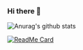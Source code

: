 ### Hi there 👋 

![Anurag's github stats](https://github-readme-stats.vercel.app/api?username=arnab2001&show_icons=true&theme=merko)

[![ReadMe Card](https://github-readme-stats.vercel.app/api/pin/?username=arnab2001&repo=github-readme-stats)](https://github.com/anuraghazra/github-readme-stats)
<!--
**arnab2001/arnab2001** is a ✨ _special_ ✨ repository because its `README.md` (this file) appears on your GitHub profile.

Here are some ideas to get you started:

- 🔭 I’m currently working on ...
- 🌱 I’m currently learning ...
- 👯 I’m looking to collaborate on ...
- 🤔 I’m looking for help with ...
- 💬 Ask me about ...
- 📫 How to reach me: ...
- 😄 Pronouns: ...
- ⚡ Fun fact: ...
-->
